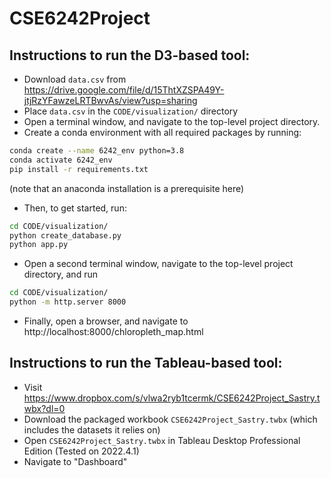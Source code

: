 # CSE6242Project

## Instructions to run the D3-based tool:
* Download `data.csv` from https://drive.google.com/file/d/15ThtXZSPA49Y-jtjRzYFawzeLRTBwvAs/view?usp=sharing
* Place `data.csv` in the `CODE/visualization/` directory
* Open a terminal window, and navigate to the top-level project directory.
* Create a conda environment with all required packages by running: 
```bash
conda create --name 6242_env python=3.8
conda activate 6242_env
pip install -r requirements.txt
```
(note that an anaconda installation is a prerequisite here)
* Then, to get started, run:
```bash
cd CODE/visualization/
python create_database.py
python app.py
```
* Open a second terminal window, navigate to the top-level project directory, and run
```bash
cd CODE/visualization/
python -m http.server 8000
```
* Finally, open a browser, and navigate to http://localhost:8000/chloropleth_map.html

## Instructions to run the Tableau-based tool:
* Visit https://www.dropbox.com/s/vlwa2ryb1tcermk/CSE6242Project_Sastry.twbx?dl=0
* Download the packaged workbook `CSE6242Project_Sastry.twbx` (which includes the datasets it relies on)
* Open `CSE6242Project_Sastry.twbx` in Tableau Desktop Professional Edition (Tested on 2022.4.1)
* Navigate to "Dashboard"

